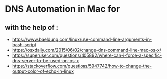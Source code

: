 # DNS Automation in Mac for 

## with the help of :
- https://www.baeldung.com/linux/use-command-line-arguments-in-bash-script
- https://osxdaily.com/2015/06/02/change-dns-command-line-mac-os-x/
- https://superuser.com/questions/405892/where-can-i-force-a-specific-dns-server-to-be-used-on-os-x
- https://stackoverflow.com/questions/5947742/how-to-change-the-output-color-of-echo-in-linux
